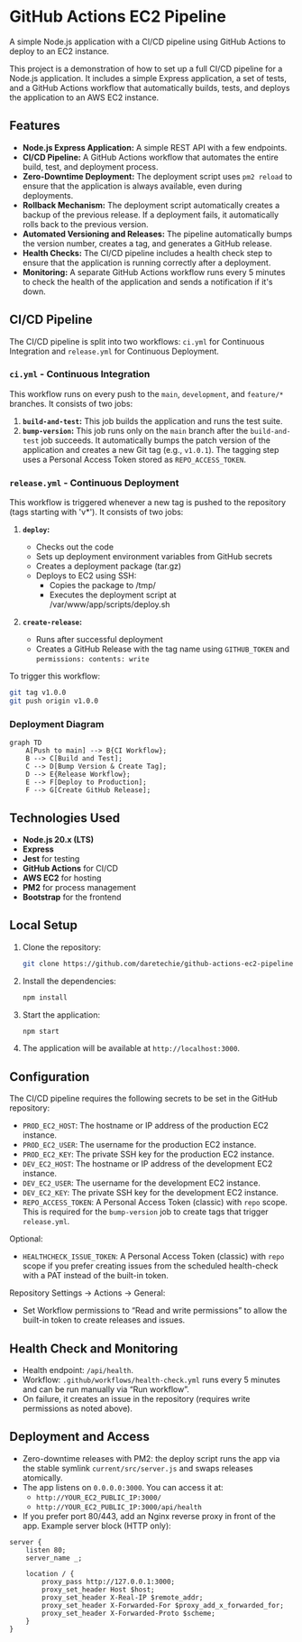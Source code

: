 # GitHub Actions EC2 Pipeline

A simple Node.js application with a CI/CD pipeline using GitHub Actions to deploy to an EC2 instance.

This project is a demonstration of how to set up a full CI/CD pipeline for a Node.js application. It includes a simple Express application, a set of tests, and a GitHub Actions workflow that automatically builds, tests, and deploys the application to an AWS EC2 instance.

## Features

- **Node.js Express Application:** A simple REST API with a few endpoints.
- **CI/CD Pipeline:** A GitHub Actions workflow that automates the entire build, test, and deployment process.
- **Zero-Downtime Deployment:** The deployment script uses `pm2 reload` to ensure that the application is always available, even during deployments.
- **Rollback Mechanism:** The deployment script automatically creates a backup of the previous release. If a deployment fails, it automatically rolls back to the previous version.
- **Automated Versioning and Releases:** The pipeline automatically bumps the version number, creates a tag, and generates a GitHub release.
- **Health Checks:** The CI/CD pipeline includes a health check step to ensure that the application is running correctly after a deployment.
- **Monitoring:** A separate GitHub Actions workflow runs every 5 minutes to check the health of the application and sends a notification if it's down.

## CI/CD Pipeline

The CI/CD pipeline is split into two workflows: `ci.yml` for Continuous Integration and `release.yml` for Continuous Deployment.

### `ci.yml` - Continuous Integration

This workflow runs on every push to the `main`, `development`, and `feature/*` branches. It consists of two jobs:

1.  **`build-and-test`:** This job builds the application and runs the test suite.
2.  **`bump-version`:** This job runs only on the `main` branch after the `build-and-test` job succeeds. It automatically bumps the patch version of the application and creates a new Git tag (e.g., `v1.0.1`). The tagging step uses a Personal Access Token stored as `REPO_ACCESS_TOKEN`.

### `release.yml` - Continuous Deployment

This workflow is triggered whenever a new tag is pushed to the repository (tags starting with 'v\*'). It consists of two jobs:

1. **`deploy`:**

   - Checks out the code
   - Sets up deployment environment variables from GitHub secrets
   - Creates a deployment package (tar.gz)
   - Deploys to EC2 using SSH:
     - Copies the package to /tmp/
     - Executes the deployment script at /var/www/app/scripts/deploy.sh

2. **`create-release`:**
   - Runs after successful deployment
   - Creates a GitHub Release with the tag name using `GITHUB_TOKEN` and `permissions: contents: write`

To trigger this workflow:

```bash
git tag v1.0.0
git push origin v1.0.0
```

### Deployment Diagram

```mermaid
graph TD
    A[Push to main] --> B{CI Workflow};
    B --> C[Build and Test];
    C --> D[Bump Version & Create Tag];
    D --> E{Release Workflow};
    E --> F[Deploy to Production];
    F --> G[Create GitHub Release];
```

## Technologies Used

- **Node.js 20.x (LTS)**
- **Express**
- **Jest** for testing
- **GitHub Actions** for CI/CD
- **AWS EC2** for hosting
- **PM2** for process management
- **Bootstrap** for the frontend

## Local Setup

1.  Clone the repository:

    ```bash
    git clone https://github.com/daretechie/github-actions-ec2-pipeline.git
    ```

2.  Install the dependencies:

    ```bash
    npm install
    ```

3.  Start the application:

    ```bash
    npm start
    ```

4.  The application will be available at `http://localhost:3000`.

## Configuration

The CI/CD pipeline requires the following secrets to be set in the GitHub repository:

- `PROD_EC2_HOST`: The hostname or IP address of the production EC2 instance.
- `PROD_EC2_USER`: The username for the production EC2 instance.
- `PROD_EC2_KEY`: The private SSH key for the production EC2 instance.
- `DEV_EC2_HOST`: The hostname or IP address of the development EC2 instance.
- `DEV_EC2_USER`: The username for the development EC2 instance.
- `DEV_EC2_KEY`: The private SSH key for the development EC2 instance.
- `REPO_ACCESS_TOKEN`: A Personal Access Token (classic) with `repo` scope. This is required for the `bump-version` job to create tags that trigger `release.yml`.

Optional:
- `HEALTHCHECK_ISSUE_TOKEN`: A Personal Access Token (classic) with `repo` scope if you prefer creating issues from the scheduled health-check with a PAT instead of the built-in token.

Repository Settings → Actions → General:
- Set Workflow permissions to “Read and write permissions” to allow the built-in token to create releases and issues.

## Health Check and Monitoring

- Health endpoint: `/api/health`.
- Workflow: `.github/workflows/health-check.yml` runs every 5 minutes and can be run manually via “Run workflow”.
- On failure, it creates an issue in the repository (requires write permissions as noted above).

## Deployment and Access

- Zero-downtime releases with PM2: the deploy script runs the app via the stable symlink `current/src/server.js` and swaps releases atomically.
- The app listens on `0.0.0.0:3000`. You can access it at:
  - `http://YOUR_EC2_PUBLIC_IP:3000/`
  - `http://YOUR_EC2_PUBLIC_IP:3000/api/health`
- If you prefer port 80/443, add an Nginx reverse proxy in front of the app. Example server block (HTTP only):

```nginx
server {
    listen 80;
    server_name _;

    location / {
        proxy_pass http://127.0.0.1:3000;
        proxy_set_header Host $host;
        proxy_set_header X-Real-IP $remote_addr;
        proxy_set_header X-Forwarded-For $proxy_add_x_forwarded_for;
        proxy_set_header X-Forwarded-Proto $scheme;
    }
}
```
